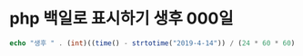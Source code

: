 # php 백일로 표시하기 생후 000일



```php
echo "생후 " . (int)((time() - strtotime("2019-4-14")) / (24 * 60 * 60) + 1) . "일";
```